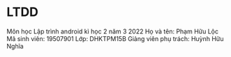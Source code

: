 # LTDD
Môn học Lập trình android kì học 2 năm 3 2022
Họ và tên: Phạm Hữu Lộc
Mã sinh viên: 19507901
Lớp: DHKTPM15B 
Giảng viên phụ trách: Huỳnh Hữu Nghĩa
